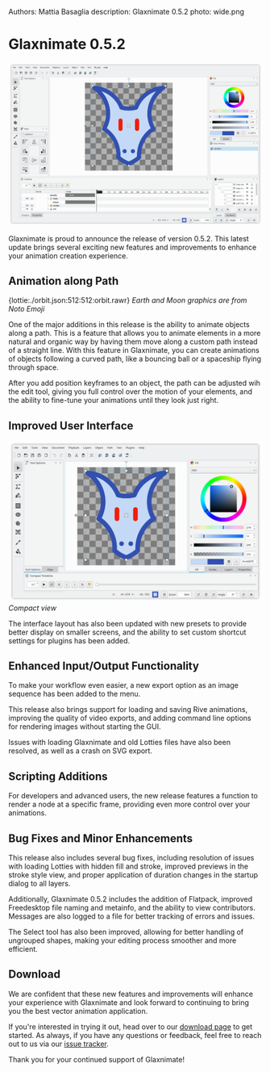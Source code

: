 Authors: Mattia Basaglia
description: Glaxnimate 0.5.2
photo: wide.png


# Glaxnimate 0.5.2

![Main Window](wide.png)

Glaxnimate is proud to announce the release of version 0.5.2.
This latest update brings several exciting new features and improvements to enhance your animation creation experience.

## Animation along Path

{lottie:./orbit.json:512:512:orbit.rawr}
*Earth and Moon graphics are from Noto Emoji*

One of the major additions in this release is the ability to animate objects along a path.
This is a feature that allows you to animate elements in a more natural
and organic way by having them move along a custom path instead of a straight line.
With this feature in Glaxnimate, you can create animations of objects following a curved path,
like a bouncing ball or a spaceship flying through space.

After you add position keyframes to an object, the path can be adjusted wih the edit tool,
giving you full control over the motion of your elements,
and the ability to fine-tune your animations until they look just right.

## Improved User Interface

![Compact](compact.png)
*Compact view*

The interface layout has also been updated with new presets to provide better display on smaller screens,
and the ability to set custom shortcut settings for plugins has been added.

## Enhanced Input/Output Functionality

To make your workflow even easier, a new export option as an image sequence has been added to the menu.

This release also brings support for loading and saving Rive animations,
improving the quality of video exports,
and adding command line options for rendering images without starting the GUI.

Issues with loading Glaxnimate and old Lotties files have also been resolved, as well as a crash on SVG export.

## Scripting Additions

For developers and advanced users, the new release features a function to render a node at a specific frame, providing even more control over your animations.

## Bug Fixes and Minor Enhancements

This release also includes several bug fixes,
including resolution of issues with loading Lotties with hidden fill and stroke,
improved previews in the stroke style view,
and proper application of duration changes in the startup dialog to all layers.

Additionally, Glaxnimate 0.5.2 includes the addition of Flatpack,
improved Freedesktop file naming and metainfo, and the ability to view contributors.
Messages are also logged to a file for better tracking of errors and issues.

The Select tool has also been improved, allowing for better handling of ungrouped shapes,
making your editing process smoother and more efficient.

## Download

We are confident that these new features and improvements
will enhance your experience with Glaxnimate and look forward to
continuing to bring you the best vector animation application.

If you're interested in trying it out, head over to our
[download page](https://glaxnimate.mattbas.org/download/) to get started.
As always, if you have any questions or feedback, feel free to reach out
to us via our [issue tracker](https://gitlab.com/mattbas/glaxnimate/-/issues).

Thank you for your continued support of Glaxnimate!

